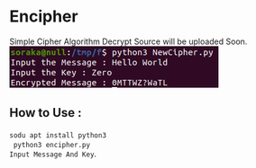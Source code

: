 # Encipher

Simple Cipher Algorithm
Decrypt Source will be uploaded Soon.
<br />
<img src='ScreenShot.png' />
<br />
## How to Use :
`sodu apt install python3`
<br />
` python3 encipher.py`
<br />
` Input Message And Key `. 
